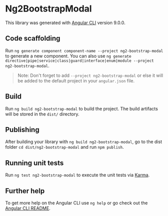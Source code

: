 # Ng2BootstrapModal

This library was generated with [Angular CLI](https://github.com/angular/angular-cli) version 9.0.0.

## Code scaffolding

Run `ng generate component component-name --project ng2-bootstrap-modal` to generate a new component. You can also use `ng generate directive|pipe|service|class|guard|interface|enum|module --project ng2-bootstrap-modal`.
> Note: Don't forget to add `--project ng2-bootstrap-modal` or else it will be added to the default project in your `angular.json` file. 

## Build

Run `ng build ng2-bootstrap-modal` to build the project. The build artifacts will be stored in the `dist/` directory.

## Publishing

After building your library with `ng build ng2-bootstrap-modal`, go to the dist folder `cd dist/ng2-bootstrap-modal` and run `npm publish`.

## Running unit tests

Run `ng test ng2-bootstrap-modal` to execute the unit tests via [Karma](https://karma-runner.github.io).

## Further help

To get more help on the Angular CLI use `ng help` or go check out the [Angular CLI README](https://github.com/angular/angular-cli/blob/master/README.md).
